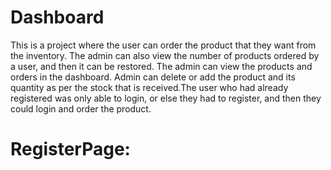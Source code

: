 # Dashboard

This is a project where the user can order the product that they want from the inventory. The admin can also view the number of products ordered by a user, and then it can be restored. The admin can view the products and orders in the dashboard. Admin can delete or add the product and its quantity as per the stock that is received.The user who had already registered was only able to login, or else they had to register, and then they could login and order the product.

# RegisterPage:


